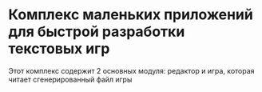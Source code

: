 # Комплекс маленьких приложений для быстрой разработки текстовых игр

Этот комплекс содержит 2 основных модуля: редактор и игра, которая читает сгенерированный файл игры
